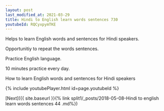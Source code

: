```yaml
---
layout: post
last_modified_at: 2021-03-29
title: Hindi to English learn words sentences 730 
youtubeId: RQCyxpymTKE
---
```

 
 
Helps to learn English words and sentences for Hindi speakers.

Opportunitiy to repeat the words sentences. 

Practice English language. 
 
10 minutes practice every day. 
 
How to learn English words and sentences for Hindi speakers 
 
{% include youtubePlayer.html id=page.youtubeId %}
 
 
[Next]({{ site.baseurl }}{% link  split1/_posts/2018-05-08-Hindi to english learn words sentences 44 .md%})
 
